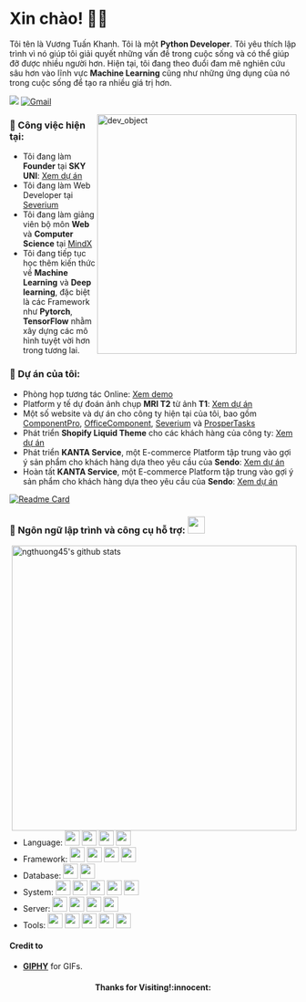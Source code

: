 <!-- Greeting -->
# Xin chào! :wave::smiley:

<!--Introduction -->
Tôi tên là Vương Tuấn Khanh. Tôi là một **Python Developer**. Tôi yêu thích lập trình vì nó giúp tôi giải quyết những vấn đề trong cuộc sống và có thể giúp đỡ được nhiều người hơn. Hiện tại, tôi đang theo đuổi đam mê nghiên cứu sâu hơn vào lĩnh vực **Machine Learning** cũng như những ứng dụng của nó trong cuộc sống để tạo ra nhiều giá trị hơn.

<!-- Your badges -->
![](https://komarev.com/ghpvc/?username=vuongtuankhanh&style=flat)
[![Gmail](https://img.shields.io/badge/-gmail-c14438?style=flat&logo=Gmail&logoColor=white)](mailto:khanhvuongtuan37@gmail.com)


<!-- Working GIF -->
<img src="https://media.giphy.com/media/S6q7p6G70qH6YVupi3/giphy.gif" alt="dev_object" align="right" width="350" height="420" />

### 💼  Công việc hiện tại: 
* Tôi đang làm **Founder** tại **SKY UNI**: [Xem dự án](https://youtu.be/7gRVYkTZ6gE)
* Tôi đang làm Web Developer tại [Severium](https://www.severium.com/)
* Tôi đang làm giảng viên bộ môn **Web** và **Computer Science** tại [MindX](https://mindx.edu.vn/)
* Tôi đang tiếp tục học thêm kiến thức về **Machine Learning** và **Deep learning**, đặc biệt là các Framework như **Pytorch**, **TensorFlow** nhằm xây dựng các mô hình tuyệt vời hơn trong tương lai.

### 🌱 Dự án của tôi:
* Phòng họp tương tác Online: [Xem demo](https://youtu.be/2P7CrL45IBk)
* Platform y tế dự đoán ảnh chụp **MRI T2** từ ảnh **T1**: [Xem dự án](https://github.com/VuongTuanKhanh/Brain-MRI-GAN)
* Một số website và dự án cho công ty hiện tại của tôi, bao gồm [ComponentPro](https://www.componentpro.com/), [OfficeComponent](https://www.officecomponent.com/), [Severium](https://www.severium.com/) và [ProsperTasks](https://prospertasks.com/)
* Phát triển **Shopify Liquid Theme** cho các khách hàng của công ty: [Xem dự án](https://github.com/VuongTuanKhanh/Shopify-Merchant-Themes)
* Phát triển **KANTA Service**, một E-commerce Platform tập trung vào gợi ý sản phẩm cho khách hàng dựa theo yêu cầu của **Sendo**: [Xem dự án](https://github.com/VuongTuanKhanh/DevC_2019_Sendo)
* Hoàn tất **KANTA Service**, một E-commerce Platform tập trung vào gợi ý sản phẩm cho khách hàng dựa theo yêu cầu của **Sendo**: [Xem dự án](https://github.com/VuongTuanKhanh/DevC_2019_Sendo)

<!-- Your card -->
[![Readme Card](https://github-readme-stats.vercel.app/api/pin/?username=VuongTuanKhanh&repo=Brain-MRI-GAN&theme=dark)](https://github.com/VuongTuanKhanh/vietnam-number)


 ### 🔭 Ngôn ngữ lập trình và công cụ hỗ trợ: <img src="https://media.giphy.com/media/WUlplcMpOCEmTGBtBW/giphy.gif" width="30">
<!-- GitHub README Stats -->

  <a href="https://github.com/ngthuong45?tab=repositories">
    <img width="500" height="auto" align="right" alt="ngthuong45's github stats" 
         src="https://github-readme-stats.vercel.app/api?username=vuongtuankhanh&show_icons=true&theme=dark&count_private=true" />
   <!-- <img width="30%" height="auto" align="right" alt="ngthuong45's github stats" 
         src="https://github-readme-stats.vercel.app/api/top-langs/?username=joykishansharma&layout=dark" />
NOTE: Top languages does not indicate my skill level or something like that, it's a github metric of which languages i have the most code on github. -->
  </a>

* Language: <img width="26px" src="https://simpleicons.org/icons/python.svg" />  <img width="26px" src="https://simpleicons.org/icons/css3.svg" />  <img width="26px" src="https://simpleicons.org/icons/html5.svg" />  <img width="26px" src="https://simpleicons.org/icons/javascript.svg" />
* Framework: <img width="26px" src="https://simpleicons.org/icons/django.svg" /> <img width="26px" src="https://simpleicons.org/icons/flask.svg" /> <img width="26px" src="https://simpleicons.org/icons/fastapi.svg" /> <img width="26px" src="https://simpleicons.org/icons/chatbot.svg" />
* Database: <img width="26px" src="https://simpleicons.org/icons/mysql.svg" /> <img width="26px" src="https://simpleicons.org/icons/postgresql.svg" />
* System: <img width="26px" src="https://simpleicons.org/icons/linux.svg" /> <img width="26px" src="https://simpleicons.org/icons/ubuntu.svg" /> <img width="26px" src="https://simpleicons.org/icons/docker.svg" /> <img width="26px" src="https://simpleicons.org/icons/git.svg" /> <img width="26px" src="https://simpleicons.org/icons/github.svg" />
* Server: <img width="26px" src="https://simpleicons.org/icons/apache.svg" /> <img width="26px" src="https://simpleicons.org/icons/nginx.svg" /> <img width="26px" src="https://simpleicons.org/icons/amazonaws.svg" /> <img width="26px" src="https://simpleicons.org/icons/googlecloud.svg" />
* Tools: <img width="26px" src="https://simpleicons.org/icons/pycharm.svg" /> <img width="26px" src="https://simpleicons.org/icons/visualstudiocode.svg" /> <img width="26px" src="https://simpleicons.org/icons/filezilla.svg" /> <img width="26px" src="https://simpleicons.org/icons/sublimetext.svg" /> <img width="26px" src="https://simpleicons.org/icons/windowsterminal.svg" />
<!-- Credit -->
#### Credit to 
- [**GIPHY**](https://giphy.com/) for GIFs.

<h4 align="center"> Thanks for Visiting!:innocent:</h4>
